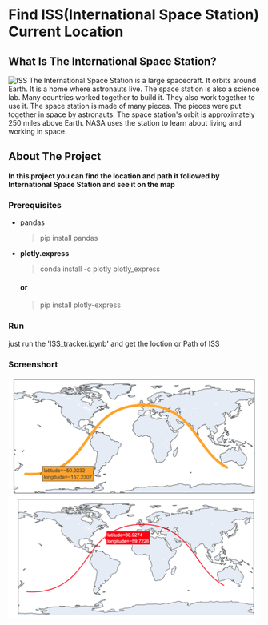 # Find ISS(International Space Station) Current  Location 

## What Is The International Space Station?
![ISS](https://www.nasa.gov/sites/default/files/iss01-389-023_sm.jpg)
The International Space Station is a large spacecraft. It orbits around Earth. It is a home where astronauts live. The space station is also a science lab. Many countries worked together to build it. They also work together to use it. The space station is made of many pieces. The pieces were put together in space by astronauts. The space station's orbit is approximately 250 miles above Earth. NASA uses the station to learn about living and working in space. 

## About The Project
**In this project you can find the location and path it followed by International Space Station and see it on the map** 


### Prerequisites

* pandas 

    >pip install pandas

* **plotly.express**

    >conda install -c plotly plotly_express
    #### or
    > pip install plotly-express 


### Run 
just run the 'ISS_tracker.ipynb' and get the loction or Path of ISS 

### Screenshort 
![image](images/ss1.png)
![image](images/ss2.png)